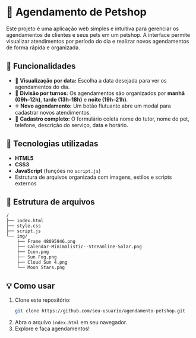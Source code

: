 # 🐾 Agendamento de Petshop

Este projeto é uma aplicação web simples e intuitiva para gerenciar os agendamentos de clientes e seus pets em um petshop. A interface permite visualizar atendimentos por período do dia e realizar novos agendamentos de forma rápida e organizada.

## 🚀 Funcionalidades

- 📅 **Visualização por data:** Escolha a data desejada para ver os agendamentos do dia.
- 🌅 **Divisão por turnos:** Os agendamentos são organizados por **manhã (09h–12h)**, **tarde (13h–18h)** e **noite (19h–21h)**.
- ➕ **Novo agendamento:** Um botão flutuante abre um modal para cadastrar novos atendimentos.
- 🐶 **Cadastro completo:** O formulário coleta nome do tutor, nome do pet, telefone, descrição do serviço, data e horário.

## 🧾 Tecnologias utilizadas

- **HTML5**
- **CSS3**
- **JavaScript** (funções no `script.js`)
- Estrutura de arquivos organizada com imagens, estilos e scripts externos

## 📂 Estrutura de arquivos

```
/
├── index.html
├── style.css
├── script.js
└── img/
    ├── Frame 48095946.png
    ├── Calendar-Minimalistic--Streamline-Solar.png
    ├── Icon.png
    ├── Sun Fog.png
    ├── Cloud Sun 4.png
    └── Moon Stars.png
```

## 💡 Como usar

1. Clone este repositório:
   ```bash
   git clone https://github.com/seu-usuario/agendamento-petshop.git
   ```
2. Abra o arquivo `index.html` em seu navegador.
3. Explore e faça agendamentos!

